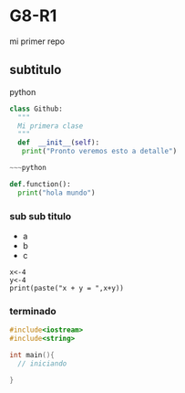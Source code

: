 # G8-R1
mi primer repo

## subtitulo
python

~~~python
class Github:
  """
  Mi primera clase
  """
  def  __init__(self):
   print("Pronto veremos esto a detalle")

~~~python

def.function():
  print("hola mundo")
~~~

### sub sub titulo

* a
* b
* c

~~~
x<-4
y<-4
print(paste("x + y = ",x+y))
~~~

### terminado

~~~ cpp
#include<iostream>
#include<string>

int main(){
  // iniciando

}
~~~
